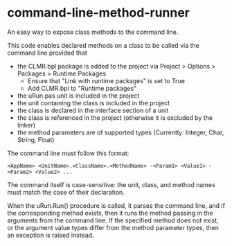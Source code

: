 # command-line-method-runner
An easy way to expose class methods to the command line. 

This code enables declared methods on a class to be called via the command line provided that
  * the CLMR.bpl package is added to the project via Project > Options > Packages > Runtime Packages
    * Ensure that "Link with runtime packages" is set to True
    * Add CLMR.bpl to "Runtime packages"
  * the uRun.pas unit is included in the project
  * the unit containing the class is included in the project
  * the class is declared in the interface section of a unit
  * the class is referenced in the project (otherwise it is excluded by the linker)
  * the method parameters are of supported types (Currently: Integer, Char, String, Float)

The command line must follow this format:

`<AppName> <UnitName>.<ClassName>.<MethodName> -<Param1> <Value1> -<Param2> <Value2> ...`

The command itself is case-sensitive: the unit, class, and method names must match the case of their declaration.

When the uRun.Run() procedure is called, it parses the command line, and if the corresponding method exists, then it runs the method passing in the arguments from the command line. If the specified method does not exist, or the argument value types differ from the method parameter types, then an exception is raised instead.
